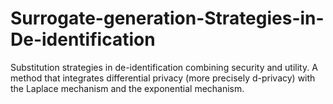 # Surrogate-generation-Strategies-in-De-identification
Substitution strategies in de-identification combining security and utility.  A method that integrates differential privacy (more precisely d-privacy) with the Laplace mechanism and the exponential mechanism.
